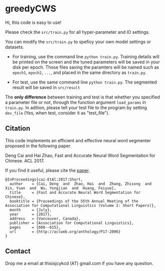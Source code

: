 # greedyCWS

Hi, this code is easy to use!

Please check the `src/train.py` for all hyper-parameter and IO settings.

You can modify the `src/train.py` to speficy your own model settings or datasets.


- For training, use the command line `python train.py`. Training details will be printed on the screen and the tuned parameters will be saved in your disk per epoch. Those files saving the paramters will be named such as `epoch1`, `epoch2`, `...`, and placed in the same directory as `train.py`.

- For test, use the same command line `python train.py`. The segmented result will be saved in `src/result`

The **only difference** between training and test is that whether you specified a parameter file or not, through the function argument `load_params` in `train.py`. In adition, please tell your test file to the program by setting `dev_file` (Yes, when test, consider it as "test_file").


## Citation
This code implements an efficient and effective neural word segmenter proposed in the following paper.

Deng Cai and Hai Zhao, Fast and Accurate Neural Word Segmentation for Chinese. ACL 2017.

If you find it useful, please cite the [paper](http://aclweb.org/anthology/P17-2096).
```
@InProceedings{cai-EtAl:2017:Short,
  author    = {Cai, Deng  and  Zhao, Hai  and  Zhang, Zhisong  and  Xin, Yuan  and  Wu, Yongjian  and  Huang, Feiyue},
  title     = {Fast and Accurate Neural Word Segmentation for Chinese},
  booktitle = {Proceedings of the 55th Annual Meeting of the Association for Computational Linguistics (Volume 2: Short Papers)},
  month     = {July},
  year      = {2017},
  address   = {Vancouver, Canada},
  publisher = {Association for Computational Linguistics},
  pages     = {608--615},
  url       = {http://aclweb.org/anthology/P17-2096}
}
```

## Contact
Drop me a email at thisisjcykcd (AT) gmail.com if you have any question.


